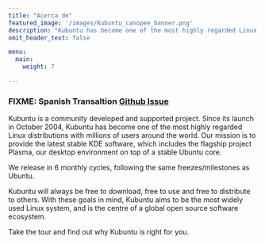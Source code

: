 ```yaml
---
title: "Acerca de"
featured_image: '/images/Kubuntu_canopee_banner.png'
description: "Kubuntu has become one of the most highly regarded Linux distributions with millions of users around the world"
omit_header_text: false

menu:
  main:
    weight: 7

---
```



### FIXME: Spanish Transaltion [Github Issue](/link)

Kubuntu is a community developed and supported project. Since its launch in October 2004, Kubuntu has become one of the
most highly regarded Linux distributions with millions of users around the world.  Our mission is to provide the latest
stable KDE software, which includes the flagship project Plasma, our desktop environment on top of a stable Ubuntu core.

We release in 6 monthly cycles, following the same freezes/milestones as Ubuntu.

Kubuntu will always be free to download, free to use and free to distribute to others. With these goals in mind, 
Kubuntu aims to be the most widely used Linux system, and is the centre of a global open source software ecosystem.

Take the tour and find out why Kubuntu is right for you.